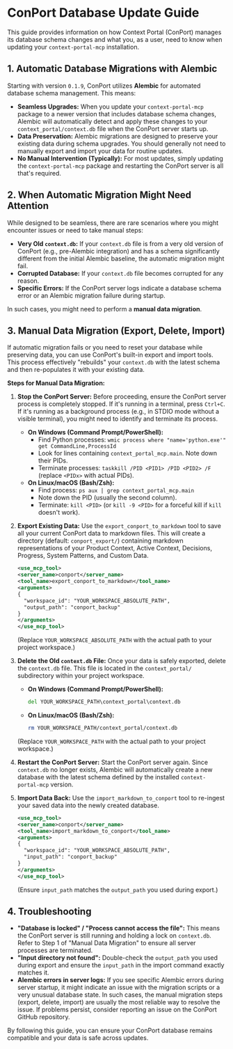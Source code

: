 # ConPort Database Update Guide

This guide provides information on how Context Portal (ConPort) manages its database schema changes and what you, as a user, need to know when updating your `context-portal-mcp` installation.

## 1. Automatic Database Migrations with Alembic

Starting with version `0.1.9`, ConPort utilizes **Alembic** for automated database schema management. This means:

*   **Seamless Upgrades:** When you update your `context-portal-mcp` package to a newer version that includes database schema changes, Alembic will automatically detect and apply these changes to your `context_portal/context.db` file when the ConPort server starts up.
*   **Data Preservation:** Alembic migrations are designed to preserve your existing data during schema upgrades. You should generally not need to manually export and import your data for routine updates.
*   **No Manual Intervention (Typically):** For most updates, simply updating the `context-portal-mcp` package and restarting the ConPort server is all that's required.

## 2. When Automatic Migration Might Need Attention

While designed to be seamless, there are rare scenarios where you might encounter issues or need to take manual steps:

*   **Very Old `context.db`:** If your `context.db` file is from a very old version of ConPort (e.g., pre-Alembic integration) and has a schema significantly different from the initial Alembic baseline, the automatic migration might fail.
*   **Corrupted Database:** If your `context.db` file becomes corrupted for any reason.
*   **Specific Errors:** If the ConPort server logs indicate a database schema error or an Alembic migration failure during startup.

In such cases, you might need to perform a **manual data migration**.

## 3. Manual Data Migration (Export, Delete, Import)

If automatic migration fails or you need to reset your database while preserving data, you can use ConPort's built-in export and import tools. This process effectively "rebuilds" your `context.db` with the latest schema and then re-populates it with your existing data.

**Steps for Manual Data Migration:**

1.  **Stop the ConPort Server:**
    Before proceeding, ensure the ConPort server process is completely stopped. If it's running in a terminal, press `Ctrl+C`. If it's running as a background process (e.g., in STDIO mode without a visible terminal), you might need to identify and terminate its process.
    *   **On Windows (Command Prompt/PowerShell):**
        *   Find Python processes: `wmic process where "name='python.exe'" get CommandLine,ProcessId`
        *   Look for lines containing `context_portal_mcp.main`. Note down their PIDs.
        *   Terminate processes: `taskkill /PID <PID1> /PID <PID2> /F` (replace `<PIDx>` with actual PIDs).
    *   **On Linux/macOS (Bash/Zsh):**
        *   Find process: `ps aux | grep context_portal_mcp.main`
        *   Note down the PID (usually the second column).
        *   Terminate: `kill <PID>` (or `kill -9 <PID>` for a forceful kill if `kill` doesn't work).

2.  **Export Existing Data:**
    Use the `export_conport_to_markdown` tool to save all your current ConPort data to markdown files. This will create a directory (default: `conport_export/`) containing markdown representations of your Product Context, Active Context, Decisions, Progress, System Patterns, and Custom Data.

    ```xml
    <use_mcp_tool>
    <server_name>conport</server_name>
    <tool_name>export_conport_to_markdown</tool_name>
    <arguments>
    {
      "workspace_id": "YOUR_WORKSPACE_ABSOLUTE_PATH",
      "output_path": "conport_backup"
    }
    </arguments>
    </use_mcp_tool>
    ```
    (Replace `YOUR_WORKSPACE_ABSOLUTE_PATH` with the actual path to your project workspace.)

3.  **Delete the Old `context.db` File:**
    Once your data is safely exported, delete the `context.db` file. This file is located in the `context_portal/` subdirectory within your project workspace.

    *   **On Windows (Command Prompt/PowerShell):**
        ```cmd
        del YOUR_WORKSPACE_PATH\context_portal\context.db
        ```
    *   **On Linux/macOS (Bash/Zsh):**
        ```bash
        rm YOUR_WORKSPACE_PATH/context_portal/context.db
        ```
    (Replace `YOUR_WORKSPACE_PATH` with the actual path to your project workspace.)

4.  **Restart the ConPort Server:**
    Start the ConPort server again. Since `context.db` no longer exists, Alembic will automatically create a new database with the latest schema defined by the installed `context-portal-mcp` version.

5.  **Import Data Back:**
    Use the `import_markdown_to_conport` tool to re-ingest your saved data into the newly created database.

    ```xml
    <use_mcp_tool>
    <server_name>conport</server_name>
    <tool_name>import_markdown_to_conport</tool_name>
    <arguments>
    {
      "workspace_id": "YOUR_WORKSPACE_ABSOLUTE_PATH",
      "input_path": "conport_backup"
    }
    </arguments>
    </use_mcp_tool>
    ```
    (Ensure `input_path` matches the `output_path` you used during export.)

## 4. Troubleshooting

*   **"Database is locked" / "Process cannot access the file":** This means the ConPort server is still running and holding a lock on `context.db`. Refer to Step 1 of "Manual Data Migration" to ensure all server processes are terminated.
*   **"Input directory not found":** Double-check the `output_path` you used during export and ensure the `input_path` in the import command exactly matches it.
*   **Alembic errors in server logs:** If you see specific Alembic errors during server startup, it might indicate an issue with the migration scripts or a very unusual database state. In such cases, the manual migration steps (export, delete, import) are usually the most reliable way to resolve the issue. If problems persist, consider reporting an issue on the ConPort GitHub repository.

By following this guide, you can ensure your ConPort database remains compatible and your data is safe across updates.
